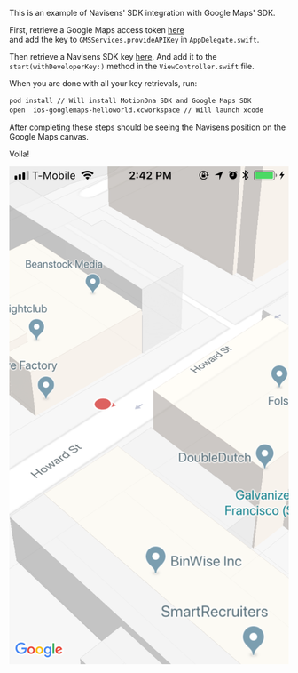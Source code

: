 
This is an example of Navisens' SDK integration with Google Maps' SDK.

First, retrieve a Google Maps access token [here](https://developers.google.com/maps/documentation/ios-sdk/get-api-key)<br/>and add the key to `GMSServices.provideAPIKey` in `AppDelegate.swift`.

Then retrieve a Navisens SDK key [here](https://navisens.com/#contact).
And add it to the `start(withDeveloperKey:)` method in the `ViewController.swift` file.

When you are done with all your key retrievals, run:
```bash
pod install // Will install MotionDna SDK and Google Maps SDK
open  ios-googlemaps-helloworld.xcworkspace // Will launch xcode
```

After completing these steps should be seeing the Navisens position on the Google Maps canvas.

Voila!

![Scheme](googlemaps_helloworld.png)

